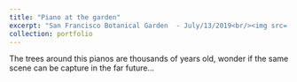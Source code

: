 ```yaml
---
title: "Piano at the garden"
excerpt: "San Francisco Botanical Garden  - July/13/2019<br/><img src='/images/DSC_2826.jpg'>"
collection: portfolio
---
```


The trees around this pianos are thousands of years old, wonder if the same scene can be capture in the far future...
